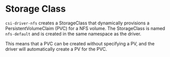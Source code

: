 # Storage Class

`csi-driver-nfs` creates a StorageClass that dynamically provisions a PersistentVolumeClaim (PVC) for a NFS volume. The StorageClass is named `nfs-default` and is created in the same namespace as the driver.

This means that a PVC can be created without specifying a PV, and the driver will automatically create a PV for the PVC.
